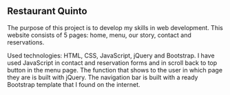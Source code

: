 ## Restaurant Quinto

The purpose of this project is to develop my skills in web development. This website consists of 5 pages: home, menu, our story, contact and reservations.

Used technologies: HTML, CSS, JavaScript, jQuery and Bootstrap. I have used JavaScript in contact and reservation forms and in scroll back to top button in the menu page. The function that shows to the user in which page they are is built with jQuery. The navigation bar is built with a ready Bootstrap template that I found on the internet.